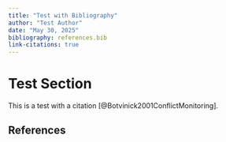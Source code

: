 ```yaml
---
title: "Test with Bibliography"
author: "Test Author"
date: "May 30, 2025"
bibliography: references.bib
link-citations: true
---
```


# Test Section

This is a test with a citation [@Botvinick2001ConflictMonitoring].

## References

